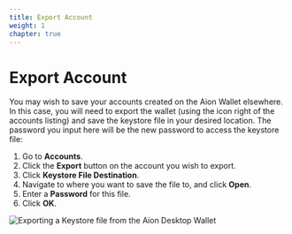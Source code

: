```yaml
---
title: Export Account
weight: 1
chapter: true
---
```


# Export Account

You may wish to save your accounts created on the Aion Wallet elsewhere. In this case, you will need to export the wallet (using the icon right of the accounts listing) and save the keystore file in your desired location. The password you input here will be the new password to access the keystore file:

1. Go to **Accounts**.
2. Click the **Export** button on the account you wish to export.
3. Click **Keystore File Destination**.
4. Navigate to where you want to save the file to, and click **Open**.
5. Enter a **Password** for this file.
6. Click **OK**.

![Exporting a Keystore file from the Aion Desktop Wallet](https://files.readme.io/b1c5599-Export_Keystore.gif)